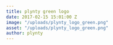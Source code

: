 ```yaml
---
title: plynty green logo
date: 2017-02-15 15:01:00 Z
image: "/uploads/plynty_logo_green.png"
asset: "/uploads/plynty_logo_green.png"
author: plynty
---
```


